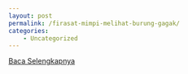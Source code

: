 ```yaml
---
layout: post
permalink: /firasat-mimpi-melihat-burung-gagak/
categories:
    - Uncategorized
---
```


[Baca Selengkapnya](/02)